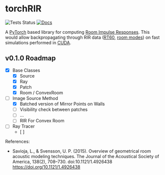 # torchRIR
![Tests Status](https://img.shields.io/github/actions/workflow/status/egidioln/torchrir/python-package.yml?label=Tests)
[![Docs](https://img.shields.io/badge/Docs-latest-blue)](https://egidioln.github.io/torchrir/)

A [PyTorch](https://pytorch.org/) based library for computing [Room Impulse Responses](https://paperswithcode.com/task/room-impulse-response). This would allow backpropagating through RIR data ([RT60](https://en.wikipedia.org/wiki/Reverberation#Sabine_equation), [room modes](https://en.wikipedia.org/wiki/Room_modes)) on fast simulations performed in [CUDA](https://developer.nvidia.com/cuda-toolkit). 

## v0.1.0 Roadmap
- [x] Base Classes
  - [x] Source
  - [x] Ray
  - [x] Patch
  - [x] Room / ConvexRoom
- [ ] Image Source Method
  - [x] Batched version of Mirror Points on Walls
  - [ ] Visibility check between patches
  - [ ] ...
  - [ ] RIR For Convex Room
- [ ] Ray Tracer
  - [ ] 


References:
-  Savioja, L., & Svensson, U. P. (2015). Overview of geometrical room acoustic modeling techniques. The Journal of the Acoustical Society of America, 138(2), 708–730. doi:10.1121/1.4926438  https://doi.org/10.1121/1.4926438 